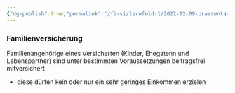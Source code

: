 ```yaml
---
{"dg-publish":true,"permalink":"/fi-si/lernfeld-1/2022-12-09-praesentation-krankenversicherung/familienversicherung/"}
---
```



### Familienversicherung

Familienangehörige eines Versicherten (Kinder, Ehegatenn und Lebenspartner) sind unter bestimmten Voraussetzungen beitragsfrei mitversichert

- diese dürfen kein oder nur ein sehr geringes Einkommen erzielen